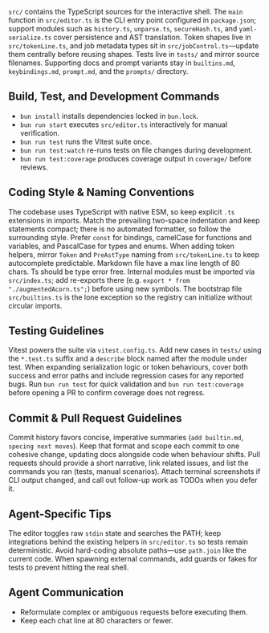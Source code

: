 
`src/` contains the TypeScript sources for the interactive shell. The `main`
function in `src/editor.ts` is the CLI entry point configured in `package.json`;
support modules such as `history.ts`, `unparse.ts`, `secureHash.ts`, and
`yaml-serialize.ts` cover persistence and AST translation. Token shapes live in
`src/tokenLine.ts`, and job metadata types sit in `src/jobControl.ts`—update
them centrally before reusing shapes. Tests live in `tests/` and mirror source
filenames. Supporting docs and prompt variants stay in `builtins.md`,
`keybindings.md`, `prompt.md`, and the `prompts/` directory.

## Build, Test, and Development Commands

- `bun install` installs dependencies locked in `bun.lock`.
- `bun run start` executes `src/editor.ts` interactively for manual
  verification.
- `bun run test` runs the Vitest suite once.
- `bun run test:watch` re-runs tests on file changes during development.
- `bun run test:coverage` produces coverage output in `coverage/` before
  reviews.

## Coding Style & Naming Conventions

The codebase uses TypeScript with native ESM, so keep explicit `.ts` extensions
in imports. Match the prevailing two-space indentation and keep statements
compact; there is no automated formatter, so follow the surrounding style.
Prefer `const` for bindings, camelCase for functions and variables, and
PascalCase for types and enums. When adding token helpers, mirror `Token` and
`PreAstType` naming from `src/tokenLine.ts` to keep autocomplete predictable.
Markdown file have a max line length of 80 chars. Ts should be type error free.
Internal modules must be imported via `src/index.ts`; add re-exports there
(e.g. `export * from "./augmentedAcorn.ts";`) before using new symbols. The
bootstrap file `src/builtins.ts` is the lone exception so the registry can
initialize without circular imports.

## Testing Guidelines

Vitest powers the suite via `vitest.config.ts`. Add new cases in `tests/` using
the `*.test.ts` suffix and a `describe` block named after the module under test.
When expanding serialization logic or token behaviours, cover both success and
error paths and include regression cases for any reported bugs. Run `bun run
test` for quick validation and `bun run test:coverage` before opening a PR to
confirm coverage does not regress.

## Commit & Pull Request Guidelines

Commit history favors concise, imperative summaries (`add builtin.md`, `specing
next moves`). Keep that format and scope each commit to one cohesive change,
updating docs alongside code when behaviour shifts. Pull requests should provide
a short narrative, link related issues, and list the commands you ran (tests,
manual scenarios). Attach terminal screenshots if CLI output changed, and call
out follow-up work as TODOs when you defer it.

## Agent-Specific Tips

The editor toggles raw `stdin` state and searches the PATH; keep integrations
behind the existing helpers in `src/editor.ts` so tests remain deterministic.
Avoid hard-coding absolute paths—use `path.join` like the current code. When
spawning external commands, add guards or fakes for tests to prevent hitting the
real shell.

## Agent Communication

- Reformulate complex or ambiguous requests before executing them.
- Keep each chat line at 80 characters or fewer.
